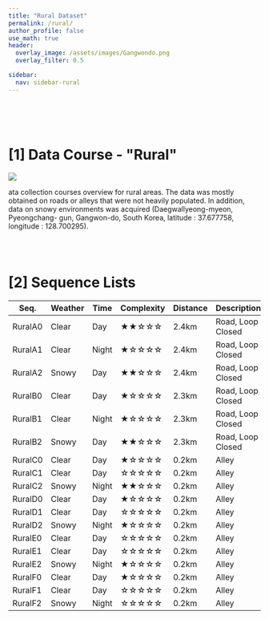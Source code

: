 ```yaml
---
title: "Rural Dataset"
permalink: /rural/
author_profile: false
use_math: true
header:
  overlay_image: /assets/images/Gangwondo.png
  overlay_filter: 0.5

sidebar:
  nav: sidebar-rural
---
```


<br/>
<br/>
<br/>



# [1] Data Course - "Rural"
![ ](https://drive.google.com/uc?id=1Jt0OKf4zaX9Zi865KD1ELaisZ5S5L5X3)

ata collection courses overview for rural areas. 
The data was mostly obtained on roads or alleys that were not heavily populated. 
In addition, data on snowy environments was acquired (Daegwallyeong-myeon, Pyeongchang-
gun, Gangwon-do, South Korea, latitude : 37.677758, longitude : 128.700295).


<br/>
<br/>


# [2] Sequence Lists

Seq.    | Weather | Time  | Complexity | Distance | Description
---     |  ---    | ---   |    ---     |   ---    |   ---
RuralA0 | Clear   | Day   |  ★★☆☆☆     | 2.4km    | Road, Loop Closed
RuralA1 | Clear   | Night |  ★☆☆☆☆     | 2.4km    | Road, Loop Closed
RuralA2 | Snowy   | Day   |  ★★☆☆☆     | 2.4km    | Road, Loop Closed
RuralB0 | Clear   | Day   |  ★☆☆☆☆     | 2.3km    | Road, Loop Closed
RuralB1 | Clear   | Night |  ★☆☆☆☆     | 2.3km    | Road, Loop Closed
RuralB2 | Snowy   | Day   |  ★★☆☆☆     | 2.3km    | Road, Loop Closed
RuralC0 | Clear   | Day   |  ★☆☆☆☆     | 0.2km    | Alley
RuralC1 | Clear   | Day   |  ☆☆☆☆☆     | 0.2km    | Alley
RuralC2 | Snowy   | Night |  ★★☆☆☆     | 0.2km    | Alley
RuralD0 | Clear   | Day   |  ★☆☆☆☆     | 0.2km    | Alley
RuralD1 | Clear   | Day   |  ☆☆☆☆☆     | 0.2km    | Alley
RuralD2 | Snowy   | Night |  ★☆☆☆☆     | 0.2km    | Alley
RuralE0 | Clear   | Day   |  ☆☆☆☆☆     | 0.2km    | Alley
RuralE1 | Clear   | Day   |  ☆☆☆☆☆     | 0.2km    | Alley
RuralE2 | Snowy   | Night |  ★☆☆☆☆     | 0.2km    | Alley
RuralF0 | Clear   | Day   |  ★☆☆☆☆     | 0.2km    | Alley
RuralF1 | Clear   | Day   |  ☆☆☆☆☆     | 0.2km    | Alley
RuralF2 | Snowy   | Night |  ☆☆☆☆☆     | 0.2km    | Alley


 

<br/>
<br/>
